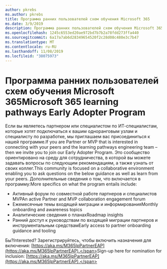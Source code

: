 ```yaml
---
author: pkrebs
ms.author: pkrebs
title: Программа ранних пользователей схем обучения Microsoft 365
ms.date: 3/9/2019
description: Программа ранних пользователей схем обучения Microsoft 365
ms.openlocfilehash: 1245c6553ed20ae972bd7b7b2a78fdd273ffa440
ms.sourcegitcommit: 6a17a7ab6d28349654520f2c28d08c480e3c7b47
ms.translationtype: MT
ms.contentlocale: ru-RU
ms.lasthandoff: 11/08/2019
ms.locfileid: "38075973"
---
```

# <a name="microsoft-365-learning-pathways-early-adopter-program"></a><span data-ttu-id="7dd05-103">Программа ранних пользователей схем обучения Microsoft 365</span><span class="sxs-lookup"><span data-stu-id="7dd05-103">Microsoft 365 learning pathways Early Adopter Program</span></span>

<span data-ttu-id="7dd05-104">Если вы являетесь партнером или специалистом по ИТ-специалистам, которые хотят подключаться к вашим одноранговым узлам и специалисту по разработке, мы приглашаем вас присоединиться к нашей программе.</span><span class="sxs-lookup"><span data-stu-id="7dd05-104">If you are Partner or MVP that is interested in connecting with your peers and the learning pathways engineering team – then we invite you to join our Early Adopter Program.</span></span> <span data-ttu-id="7dd05-105">Это сообщество ориентировано на среду для сотрудничества, в которой вы можете задавать вопросы по следующим рекомендациям, а также узнать от своих коллег.</span><span class="sxs-lookup"><span data-stu-id="7dd05-105">This community is focused on a collaborative environment enabling you to ask questions on the below guidance as well as learn from your peers.</span></span> <span data-ttu-id="7dd05-106">Дополнительные сведения о том, что включается в программу:</span><span class="sxs-lookup"><span data-stu-id="7dd05-106">More specifics on what the program entails include:</span></span>  
- <span data-ttu-id="7dd05-107">Активный форум по совместной работе партнеров и специалистов MVP</span><span class="sxs-lookup"><span data-stu-id="7dd05-107">An active Partner and MVP collaboration engagement forum</span></span> 
- <span data-ttu-id="7dd05-108">Ежемесячные темы входящей миграции и информирования</span><span class="sxs-lookup"><span data-stu-id="7dd05-108">Monthly onboarding and awareness topics</span></span> 
- <span data-ttu-id="7dd05-109">Аналитические сведения о планах</span><span class="sxs-lookup"><span data-stu-id="7dd05-109">Roadmap insights</span></span> 
- <span data-ttu-id="7dd05-110">Ранний доступ к руководствам по входящей миграции партнеров и инструментальным средствам</span><span class="sxs-lookup"><span data-stu-id="7dd05-110">Early access to partner onboarding guidance and tooling</span></span> 

<span data-ttu-id="7dd05-111">Бы?</span><span class="sxs-lookup"><span data-stu-id="7dd05-111">Interested?</span></span> <span data-ttu-id="7dd05-112">Зарегистрируйтесь, чтобы включить назначения для включения: [https://aka.ms/M365lpPartnerEAP](https://aka.ms/M365lpPartnerEAP).</span><span class="sxs-lookup"><span data-stu-id="7dd05-112">Sign-up here for nomination for inclusion: [https://aka.ms/M365lpPartnerEAP](https://aka.ms/M365lpPartnerEAP).</span></span>   

